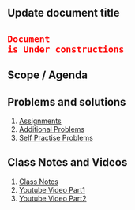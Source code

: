 




## Update document title

## <code style="color : red">Document is Under constructions</code>

## Scope / Agenda
  

## Problems and solutions

1. [Assignments]()
2. [Additional Problems]()
3. [Self Practise Problems]()

## Class Notes and Videos

1. [Class Notes]()
2. [Youtube Video Part1]()
3. [Youtube Video Part2]()